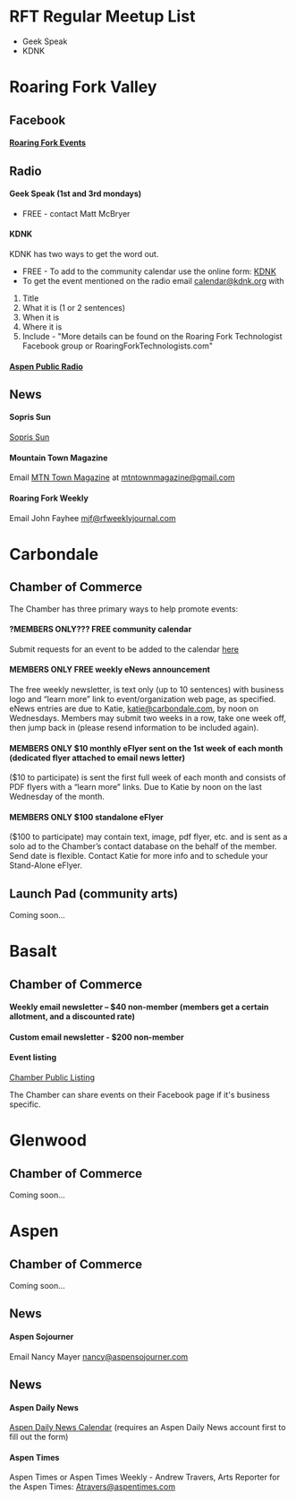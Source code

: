 # RFT Regular Meetup List
* Geek Speak
* KDNK


# Roaring Fork Valley
## Facebook
#### [Roaring Fork Events](https://www.facebook.com/groups/RFVEvents/)

## Radio

#### Geek Speak (1st and 3rd mondays)
* FREE - contact Matt McBryer

#### KDNK
KDNK has two ways to get the word out. 
* FREE - To add to the community calendar use the online form: [KDNK](http://www.kdnk.org/community-calendar/events/create#event-guidelines)
* To get the event mentioned on the radio email calendar@kdnk.org with 
1. Title
2. What it is (1 or 2 sentences)
3. When it is
4. Where it is
5. Include - "More details can be found on the Roaring Fork Technologist Facebook group or RoaringForkTechnologists.com"
#### [Aspen Public Radio](https://www.aspenpublicradio.org/community-calendar/events/create)

## News
#### Sopris Sun 
[Sopris Sun](https://www.soprissun.com/events/community/add)
#### Mountain Town Magazine
Email [MTN Town Magazine](https://mtntownmagazine.com/events-calendar/) at mtntownmagazine@gmail.com
#### Roaring Fork Weekly
Email John Fayhee mjf@rfweeklyjournal.com


####

# Carbondale

## Chamber of Commerce
The Chamber has three primary ways to help promote events:
#### ?MEMBERS ONLY??? FREE community calendar
Submit requests for an event to be added to the calendar [here](http://carbondalechamber.chambermaster.com/events/public-submission)
#### MEMBERS ONLY FREE weekly eNews announcement
The free weekly newsletter, is text only (up to 10 sentences) with business logo and “learn more” link to event/organization web page, as specified. eNews entries are due to Katie, katie@carbondale.com, by noon on Wednesdays. Members may submit two weeks in a row, take one week off, then jump back in (please resend information to be included again).

#### MEMBERS ONLY $10 monthly eFlyer sent on the 1st week of each month (dedicated flyer attached to email news letter)
($10 to participate) is sent the first full week of each month and consists of PDF flyers with a “learn more” links. Due to Katie by noon on the last Wednesday of the month.

#### MEMBERS ONLY $100 standalone eFlyer
($100 to participate) may contain text, image, pdf flyer, etc. and is sent as a solo ad to the Chamber’s contact database on the behalf of the member. Send date is flexible. Contact Katie for more info and to schedule your Stand-Alone eFlyer.

## Launch Pad (community arts)
Coming soon...

# Basalt
## Chamber of Commerce
#### Weekly email newsletter – $40 non-member (members get a certain allotment, and a discounted rate)
#### Custom email newsletter - $200 non-member
#### Event listing
[Chamber Public Listing](http://business.basaltchamber.org/events/public-submission)

The Chamber can share events on their Facebook page if it's business specific.

# Glenwood
## Chamber of Commerce
Coming soon...

# Aspen
## Chamber of Commerce
Coming soon...
## News
#### Aspen Sojourner 
Email Nancy Mayer nancy@aspensojourner.com 

## News
#### Aspen Daily News
[Aspen Daily News Calendar](https://www.aspendailynews.com/users/admin/calendar/event/) (requires an Aspen Daily News account first to fill out the form)

#### Aspen Times
Aspen Times or Aspen Times Weekly - Andrew Travers, Arts Reporter for the Aspen Times: Atravers@aspentimes.com     


